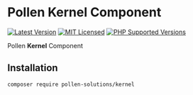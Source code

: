 # Pollen Kernel Component

[![Latest Version](https://img.shields.io/badge/release-1.0.0-blue?style=for-the-badge)](https://www.presstify.com/pollen-solutions/kernel/)
[![MIT Licensed](https://img.shields.io/badge/license-MIT-green?style=for-the-badge)](LICENSE.md)
[![PHP Supported Versions](https://img.shields.io/badge/PHP->=7.4-8892BF?style=for-the-badge&logo=php)](https://www.php.net/supported-versions.php)

Pollen **Kernel** Component

## Installation

```bash
composer require pollen-solutions/kernel
```
